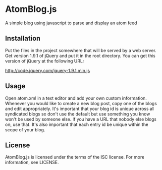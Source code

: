 # AtomBlog.js

A simple blog using javascript to parse and display an atom feed

## Installation

Put the files in the project somewhere that will be served by a web
server.  Get version 1.9.1 of jQuery and put it in the root directory.
You can get this version of jQuery at the following URL:

http://code.jquery.com/jquery-1.9.1.min.js

## Usage

Open atom.xml in a text editor and add your own custom information.
Whenever you would like to create a new blog post, copy one of the
<entry> blogs and edit appropriately.  It's important that your blog
id is unique across all syndicated blogs so don't use the default but
use something you know won't be used by someone else.  If you have a
URL that nobody else blogs on, use that.  It's also important that
each entry id be unique within the scope of your blog.

## License

AtomBlog.js is licensed under the terms of the ISC license.  For more
information, see LICENSE.
